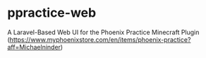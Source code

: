 # ppractice-web
A Laravel-Based Web UI for the Phoenix Practice Minecraft Plugin (https://www.myphoenixstore.com/en/items/phoenix-practice?aff=Michaelninder)
